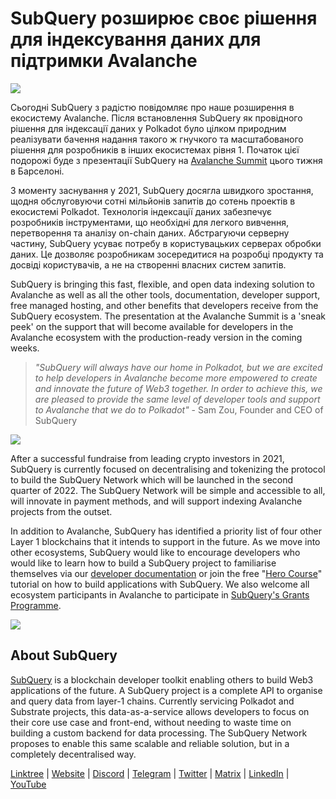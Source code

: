 # SubQuery розширює своє рішення для індексування даних для підтримки Avalanche

![](https://miro.medium.com/max/1400/1*TzciSe7GYLJs_2d9BoXXXQ.png)

Сьогодні SubQuery з радістю повідомляє про наше розширення в екосистему Avalanche. Після встановлення SubQuery як провідного рішення для індексації даних у Polkadot було цілком природним реалізувати бачення надання такого ж гнучкого та масштабованого рішення для розробників в інших екосистемах рівня 1. Початок цієї подорожі буде з презентації SubQuery на [Avalanche Summit](https://www.avalanchesummit.com/agenda) цього тижня в Барселоні.

З моменту заснування у 2021, SubQuery досягла швидкого зростання, щодня обслуговуючи сотні мільйонів запитів до сотень проектів в екосистемі Polkadot. Технологія індексації даних забезпечує розробників інструментами, що необхідні для легкого вивчення, перетворення та аналізу on-chain даних. Абстрагуючи серверну частину, SubQuery усуває потребу в користувацьких серверах обробки даних. Це дозволяє розробникам зосередитися на розробці продукту та досвіді користувачів, а не на створенні власних систем запитів.

SubQuery is bringing this fast, flexible, and open data indexing solution to Avalanche as well as all the other tools, documentation, developer support, free managed hosting, and other benefits that developers receive from the SubQuery ecosystem. The presentation at the Avalanche Summit is a 'sneak peek' on the support that will become available for developers in the Avalanche ecosystem with the production-ready version in the coming weeks.

> _"SubQuery will always have our home in Polkadot, but we are excited to help developers in Avalanche become more empowered to create and innovate the future of Web3 together. In order to achieve this, we are pleased to provide the same level of developer tools and support to Avalanche that we do to Polkadot"_ - Sam Zou, Founder and CEO of SubQuery

![](https://miro.medium.com/max/1400/0*F6j717yuckn37cNe)

After a successful fundraise from leading crypto investors in 2021, SubQuery is currently focused on decentralising and tokenizing the protocol to build the SubQuery Network which will be launched in the second quarter of 2022. The SubQuery Network will be simple and accessible to all, will innovate in payment methods, and will support indexing Avalanche projects from the outset.

In addition to Avalanche, SubQuery has identified a priority list of four other Layer 1 blockchains that it intends to support in the future. As we move into other ecosystems, SubQuery would like to encourage developers who would like to learn how to build a SubQuery project to familiarise themselves via our [developer documentation](https://doc.subquery.network/) or join the free "[Hero Course](https://subquery.coassemble.com/unlock/dOKZW6O#/)" tutorial on how to build applications with SubQuery. We also welcome all ecosystem participants in Avalanche to participate in [SubQuery's Grants Programme](https://subquery.network/grants).

![](https://miro.medium.com/max/1400/1*lvd3P9kg-PNhGIWLtBh8-A.jpeg)

## About SubQuery

[SubQuery](https://subquery.network) is a blockchain developer toolkit enabling others to build Web3 applications of the future. A SubQuery project is a complete API to organise and query data from layer-1 chains. Currently servicing Polkadot and Substrate projects, this data-as-a-service allows developers to focus on their core use case and front-end, without needing to waste time on building a custom backend for data processing. The SubQuery Network proposes to enable this same scalable and reliable solution, but in a completely decentralised way.

​​[Linktree](https://linktr.ee/subquerynetwork) | [Website](https://subquery.network/) | [Discord](https://discord.com/invite/78zg8aBSMG) | [Telegram](https://t.me/subquerynetwork) | [Twitter](https://twitter.com/subquerynetwork) | [Matrix](https://matrix.to/#/#subquery:matrix.org) | [LinkedIn](https://www.linkedin.com/company/subquery) | [YouTube](https://www.youtube.com/channel/UCi1a6NUUjegcLHDFLr7CqLw)
